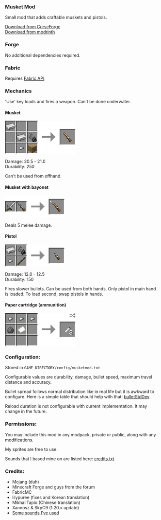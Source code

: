 ### Musket Mod

Small mod that adds craftable muskets and pistols.

[Download from CurseForge](https://www.curseforge.com/minecraft/mc-mods/ewewukeks-musket-mod/files/all)\
[Download from modrinth](https://modrinth.com/mod/ewewukeks-musket-mod/versions)

### Forge

No additional dependencies required.

### Fabric

Requires [Fabric API](https://modrinth.com/mod/fabric-api).

### Mechanics

'Use' key loads and fires a weapon. Can't be done underwater.

#### Musket
![](doc/musket_recipe.png?raw=true)

Damage: 20.5 - 21.0  
Durability: 250

Can't be used from offhand.

#### Musket with bayonet
![](doc/musket_with_bayonet_crafting.png?raw=true)

Deals 5 melee damage.

#### Pistol
![](doc/pistol_recipe.png?raw=true)

Damage: 12.0 - 12.5  
Durability: 150

Fires slower bullets. Can be used from both hands.
Only pistol in main hand is loaded. To load second, swap pistols in hands.

#### Paper cartridge (ammunition)
![](doc/cartridge_recipe.png?raw=true)

### Configuration:

Stored in `GAME_DIRECTORY/config/musketmod.txt`

Configurable values are durability, damage, bullet speed, maximum travel distance and accuracy.

Bullet spread follows normal distribution like in real life but it is awkward to configure. Here is a simple table that should help with that: [bulletStdDev](STDDEV.md "bulletStdDev")

Reload duration is not configurable with current implementation. It may change in the future.

### Permissions:

You may include this mod in any modpack, private or public, along with any modifications.

My sprites are free to use.

Sounds that I based mine on are listed here: [credits.txt](src/main/resources/assets/musketmod/sounds/credits.txt)

### Credits:
- Mojang (duh)
- Minecraft Forge and guys from the forum
- FabricMC
- lilypuree (fixes and Korean translation)
- MikhailTapio (Chinese translation)
- Xannosz & SkpC9 (1.20.x update)
- [Some sounds I've used](src/main/resources/assets/musketmod/sounds/credits.txt)
